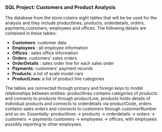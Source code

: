 ### SQL Project: Customers and Product Analysis
The database from the store cotains eight tables that will be be used for the analysis and they include productlines, products, orderdetails, orders, payments,customers, employees and offices. The following details are contained in these tables:

- **Customers**: customer data
- **Employees** : all employee information
- **Offices** : sales office information
- **Orders**: customers' sales orders
- **OrderDetails** : sales order line for each sales order
- **Payments**: customers' payment records
- **Products**: a list of scale model cars
- **ProductLines**: a list of product line categories

The tables are connected through primary and foreign keys to model relationships between entities: productlines contains categories of products and connects to products through productLine, products holds details of individual products and connects to orderdetails via productCode, orders contains sales orders and connects to customers through customerNumber and so on.
Essentially:
productlines → products → orderdetails → orders → customers → payments
customers → employees → offices, with employees possibly reporting to other employees.